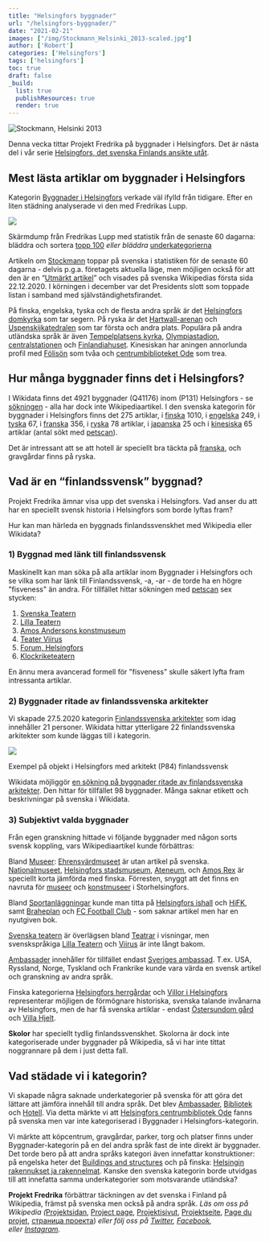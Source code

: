 ```yaml
---
title: "Helsingfors byggnader"
url: "/helsingfors-byggnader/"
date: "2021-02-21"
images: ["/img/Stockmann_Helsinki_2013-scaled.jpg"]
author: ['Robert']
categories: ['Helsingfors']
tags: ['helsingfors']
toc: true
draft: false
_build:
  list: true
  publishResources: true
  render: true
---
```


![Stockmann, Helsinki 2013](/img/Stockmann_Helsinki_2013-scaled.jpg)


Denna vecka tittar Projekt Fredrika på byggnader i Helsingfors. Det är nästa del i vår serie [Helsingfors, det svenska Finlands ansikte utåt](https://projektfredrika.fi/tre-smeder/).

## Mest lästa artiklar om byggnader i Helsingfors

Kategorin [Byggnader i Helsingfors](https://sv.wikipedia.org/wiki/Kategori:Byggnader_i_Helsingfors) verkade väl ifylld från tidigare. Efter en liten städning analyserade vi den med Fredrikas Lupp.

![](https://lh5.googleusercontent.com/84tDs6vyPNJArEPXQn4WRp7_8YL7UogSj0YkUA2nZcFKBMRctBbmaw8HO-X9maHIhkY-0YQeut5nkBCI0iMNB7lHK-CkEPvAWqxAdvIxlQFt_gdfhohfKOfPEj3XSWvOl9vksnkF)

Skärmdump från Fredrikas Lupp med statistik från de senaste 60 dagarna: bläddra och sortera [topp 100](https://wiki.projektfredrika.fi/Top/Byggnader_i_Helsingfors) _eller bläddra_ [underkategorierna](https://wiki.projektfredrika.fi/Byggnader_i_Helsingfors)

Artikeln om [Stockmann](https://sv.wikipedia.org/wiki/Stockmann_(Helsingfors_centrum)) toppar på svenska i statistiken för de senaste 60 dagarna - delvis p.g.a. företagets aktuella läge, men möjligen också för att den är en “[Utmärkt artikel](https://sv.wikipedia.org/wiki/Wikipedia:Utm%C3%A4rkta_artiklar)” och visades på svenska Wikipedias första sida 22.12.2020. I körningen i december var det Presidents slott som toppade listan i samband med självständighetsfirandet.

På finska, engelska, tyska och de flesta andra språk är det [Helsingfors domkyrka](https://sv.wikipedia.org/wiki/Helsingfors_domkyrka) som tar segern. På ryska är det [Hartwall-arenan](https://sv.wikipedia.org/wiki/Hartwall_Arena) och [Uspenskijkatedralen](https://sv.wikipedia.org/wiki/Uspenskijkatedralen,_Helsingfors) som tar första och andra plats. Populära på andra utländska språk är även [Tempelplatsens kyrka](https://sv.wikipedia.org/wiki/Tempelplatsens_kyrka), [Olympiastadion](https://sv.wikipedia.org/wiki/Helsingfors_Olympiastadion), [centralstationen](https://sv.wikipedia.org/wiki/Helsingfors_centralstation) och [Finlandiahuset](https://sv.wikipedia.org/wiki/Finlandiahuset). Kinesiskan har aningen annorlunda profil med [Fölisön](https://sv.wikipedia.org/wiki/F%C3%B6lis%C3%B6n) som tvåa och [centrumbiblioteket Ode](https://sv.wikipedia.org/wiki/Helsingfors_centrumbibliotek_Ode) som trea. 

## Hur många byggnader finns det i Helsingfors?

I Wikidata finns det 4921 byggnader (Q41176) inom (P131) Helsingfors - se [sökningen](https://query.wikidata.org/#%23byggnader%20i%20helsingfors%0ASELECT%20%3Fitem%20%3FitemLabel%20%0AWHERE%20%0A%7B%0A%20%20%3Fitem%20wdt%3AP31%20wd%3AQ41176.%0A%20%20%3Fitem%20wdt%3AP131%20wd%3AQ1757.%0A%20%20SERVICE%20wikibase%3Alabel%20%7B%20bd%3AserviceParam%20wikibase%3Alanguage%20%22%5BAUTO_LANGUAGE%5D%2Cen%22.%20%7D%0A%7DORDER%20BY%20%3FitemLabel%20) - alla har dock inte Wikipediaartikel. I den svenska kategorin för byggnader i Helsingfors finns det 275 artiklar, i [finska](https://fi.wikipedia.org/wiki/Luokka:Helsingin_rakennukset_ja_rakennelmat) 1010, i [engelska](https://en.wikipedia.org/wiki/Category:Buildings_and_structures_in_Helsinki) 249, i [tyska](https://de.wikipedia.org/wiki/Kategorie:Bauwerk_in_Helsinki) 67, i [franska](https://fr.wikipedia.org/wiki/Cat%C3%A9gorie:B%C3%A2timent_%C3%A0_Helsinki) 356, i [ryska](https://ru.wikipedia.org/wiki/%D0%9A%D0%B0%D1%82%D0%B5%D0%B3%D0%BE%D1%80%D0%B8%D1%8F:%D0%97%D0%B4%D0%B0%D0%BD%D0%B8%D1%8F_%D0%B8_%D1%81%D0%BE%D0%BE%D1%80%D1%83%D0%B6%D0%B5%D0%BD%D0%B8%D1%8F_%D0%A5%D0%B5%D0%BB%D1%8C%D1%81%D0%B8%D0%BD%D0%BA%D0%B8) 78 artiklar, i [japanska](https://ja.wikipedia.org/wiki/Category:%E3%83%98%E3%83%AB%E3%82%B7%E3%83%B3%E3%82%AD%E3%81%AE%E5%BB%BA%E7%AF%89%E7%89%A9) 25 och i [kinesiska](https://zh.wikipedia.org/wiki/Category:%E8%B5%AB%E7%88%BE%E8%BE%9B%E5%9F%BA%E5%BB%BA%E7%AF%89%E7%89%A9) 65 artiklar (antal sökt med [petscan](https://petscan.wmflabs.org/)).

Det är intressant att se att hotell är speciellt bra täckta på [franska](https://fr.wikipedia.org/wiki/Cat%C3%A9gorie:H%C3%B4tel_%C3%A0_Helsinki), och gravgårdar finns på ryska.

## Vad är en “finlandssvensk” byggnad?

Projekt Fredrika ämnar visa upp det svenska i Helsingfors. Vad anser du att har en speciellt svensk historia i Helsingfors som borde lyftas fram?

Hur kan man härleda en byggnads finlandssvenskhet med Wikipedia eller Wikidata?

### 1) Byggnad med länk till finlandssvensk

Maskinellt kan man söka på alla artiklar inom Byggnader i Helsingfors och se vilka som har länk till Finlandssvensk, -a, -ar - de torde ha en högre "fisveness" än andra. För tillfället hittar sökningen med [petscan](https://petscan.wmflabs.org/?psid=18472538) sex stycken:

1.  [Svenska Teatern](https://sv.wikipedia.org/wiki/Svenska_teatern)
2.  [Lilla Teatern](https://sv.wikipedia.org/wiki/Lilla_Teatern,_Helsingfors)
3.  [Amos Andersons konstmuseum](https://sv.wikipedia.org/wiki/Amos_Andersons_konstmuseum)
4.  [Teater Viirus](https://sv.wikipedia.org/wiki/Teater_Viirus)
5.  [Forum, Helsingfors](https://sv.wikipedia.org/wiki/Forum,_Helsingfors)
6.  [Klockriketeatern](https://sv.wikipedia.org/wiki/Klockriketeatern)

En ännu mera avancerad formell för "fisveness" skulle säkert lyfta fram intressanta artiklar.

### 2) Byggnader ritade av finlandssvenska arkitekter

Vi skapade 27.5.2020 kategorin [Finlandssvenska arkitekter](https://sv.wikipedia.org/wiki/Kategori:Finlandssvenska_arkitekter) som idag innehåller 21 personer. Wikidata hittar ytterligare 22 finlandssvenska arkitekter som kunde läggas till i kategorin.

![](/img/2021/02/image-4-1024x646.png)

Exempel på objekt i Helsingfors med arkitekt (P84) finlandssvensk

Wikidata möjliggör [en sökning på byggnader ritade av finlandssvenska arkitekter](https://query.wikidata.org/#%23byggnader%20ritade%20av%20finlandssvenska%20arkitekter%20i%20Helsingfors%0ASELECT%20DISTINCT%20%3Fbyggnad%20%3FbyggnadLabel%20%3Flabelsv%20%3Fdescsv%20%3FarkitektLabel%20%3FplatsLabel%20%3FgataLabel%20%3F%C3%A5r_skapad%20%3Fbild%20%3Fcoords%20%3Fwpsv%0AWHERE%20%0A%7B%0A%20%20%3Farkitekt%20wdt%3AP31%20wd%3AQ5.%20%0A%20%20%3Farkitekt%20wdt%3AP172%20wd%3AQ726673.%20%0A%20%20%3Farkitekt%20wdt%3AP106%20wd%3AQ42973.%0A%20%20%0A%20%20%3Fbyggnad%20wdt%3AP84%20%3Farkitekt.%0A%20%20%3Fbyggnad%20wdt%3AP131%20wd%3AQ1757.%0A%20%0A%20%20OPTIONAL%7B%3Fbyggnad%20wdt%3AP669%20%3Fgata.%7D%0A%20%20OPTIONAL%7B%3Fbyggnad%20wdt%3AP276%20%3Fplats.%7D%0A%23%20%20OPTIONAL%7B%3Fbyggnad%20wdt%3AP571%20%3Fp571.%20BIND%28SUBSTR%28STR%28COALESCE%28%3Fp571%2C%22%22%29%29%2C1%2C4%29%20AS%20%3F%C3%A5r_skapad%29%7D%0A%23%20%20OPTIONAL%7B%3Fbyggnad%20wdt%3AP625%20%3Fcoords.%7D%0A%23%20%20OPTIONAL%7B%3Fbyggnad%20wdt%3AP18%20%3Fbild.%7D%0A%20%20%0A%20%20OPTIONAL%7B%3Fbyggnad%20rdfs%3Alabel%20%3Flabelsv%20filter%20%28lang%28%3Flabelsv%29%20%3D%20%22sv%22%29.%7D%0A%20%20OPTIONAL%7B%3Fbyggnad%20rdfs%3Alabel%20%3Flabelfi%20filter%20%28lang%28%3Flabelfi%29%20%3D%20%22fi%22%29.%7D%0A%20%20OPTIONAL%7B%3Fbyggnad%20rdfs%3Alabel%20%3Flabelen%20filter%20%28lang%28%3Flabelen%29%20%3D%20%22en%22%29.%7D%0A%20%20OPTIONAL%7B%3Fbyggnad%20rdfs%3Alabel%20%3Flabelde%20filter%20%28lang%28%3Flabelde%29%20%3D%20%22de%22%29.%7D%0A%20%20OPTIONAL%7B%3Fbyggnad%20rdfs%3Alabel%20%3Flabelfr%20filter%20%28lang%28%3Flabelfr%29%20%3D%20%22fr%22%29.%7D%20%20%0A%20%20OPTIONAL%7B%3Fbyggnad%20rdfs%3Alabel%20%3Flabelru%20filter%20%28lang%28%3Flabelru%29%20%3D%20%22ru%22%29.%7D%0A%20%20%0A%20%20OPTIONAL%20%7B%3Fbyggnad%20schema%3Adescription%20%3Fdescsv%20.%20FILTER%28lang%28%3Fdescsv%29%3D%27sv%27%29%20%7D%0A%20%20OPTIONAL%20%7B%3Fbyggnad%20schema%3Adescription%20%3Fdescfi%20.%20FILTER%28lang%28%3Fdescfi%29%3D%27fi%27%29%20%7D%0A%20%20OPTIONAL%20%7B%3Fbyggnad%20schema%3Adescription%20%3Fdescen%20.%20FILTER%28lang%28%3Fdescen%29%3D%27en%27%29%20%7D%0A%20%20OPTIONAL%20%7B%3Fbyggnad%20schema%3Adescription%20%3Fdescde%20.%20FILTER%28lang%28%3Fdescde%29%3D%27de%27%29%20%7D%0A%20%20OPTIONAL%20%7B%3Fbyggnad%20schema%3Adescription%20%3Fdescfr%20.%20FILTER%28lang%28%3Fdescfr%29%3D%27fr%27%29%20%7D%0A%20%20OPTIONAL%20%7B%3Fbyggnad%20schema%3Adescription%20%3Fdescru%20.%20FILTER%28lang%28%3Fdescru%29%3D%27ru%27%29%20%7D%0A%20%20%0A%20%20OPTIONAL%20%7B%3Fwpsv%20schema%3Aabout%20%3Fbyggnad%20.%20%3Fwpsv%20schema%3AisPartOf%20%3Chttps%3A%2F%2Fsv.wikipedia.org%2F%3E.%7D%0A%20%20OPTIONAL%20%7B%3Fwpfi%20schema%3Aabout%20%3Fbyggnad%20.%20%3Fwpfi%20schema%3AisPartOf%20%3Chttps%3A%2F%2Ffi.wikipedia.org%2F%3E.%7D%0A%20%20OPTIONAL%20%7B%3Fwpen%20schema%3Aabout%20%3Fbyggnad%20.%20%3Fwpen%20schema%3AisPartOf%20%3Chttps%3A%2F%2Fen.wikipedia.org%2F%3E.%7D%0A%20%20OPTIONAL%20%7B%3Fwpde%20schema%3Aabout%20%3Fbyggnad%20.%20%3Fwpde%20schema%3AisPartOf%20%3Chttps%3A%2F%2Fde.wikipedia.org%2F%3E.%7D%0A%20%20OPTIONAL%20%7B%3Fwpfr%20schema%3Aabout%20%3Fbyggnad%20.%20%3Fwpfr%20schema%3AisPartOf%20%3Chttps%3A%2F%2Ffr.wikipedia.org%2F%3E.%7D%0A%20%20OPTIONAL%20%7B%3Fwpru%20schema%3Aabout%20%3Fbyggnad%20.%20%3Fwpru%20schema%3AisPartOf%20%3Chttps%3A%2F%2Fru.wikipedia.org%2F%3E.%7D%0A%20%20%0A%20%20%0A%20%20SERVICE%20wikibase%3Alabel%20%7B%20bd%3AserviceParam%20wikibase%3Alanguage%20%22sv%2Cfi%2Cen%22.%20%7D%0A%7D%20ORDER%20BY%20%3FbyggnadLabel%20). Den hittar för tillfället 98 byggnader. Många saknar etikett och beskrivningar på svenska i Wikidata.

### 3) Subjektivt valda byggnader

Från egen granskning hittade vi följande byggnader med någon sorts svensk koppling, vars Wikipediaartikel kunde förbättras:

Bland [Museer](https://wiki.projektfredrika.fi/Byggnader_i_Helsingfors#9_Kategori:Museer_i_Helsingfors_.28sv.29): [Ehrensvärdmuseet](https://fi.wikipedia.org/wiki/Ehrensv%C3%A4rd-museo) är utan artikel på svenska. [Nationalmuseet](https://sv.wikipedia.org/wiki/Nationalmuseum,_Helsingfors), [Helsingfors stadsmuseum](https://sv.wikipedia.org/wiki/Helsingfors%C2%A0stadsmuseum), [Ateneum](https://sv.wikipedia.org/wiki/Ateneum), och [Amos Rex](https://sv.wikipedia.org/wiki/Amos%C2%A0Rex) är speciellt korta jämförda med finska. Förresten, snyggt att det finns en navruta för [museer](https://sv.wikipedia.org/wiki/Mall:Museer_i_Storhelsingfors) och [konstmuseer](https://sv.wikipedia.org/wiki/Mall:Konstmuseer_i_Storhelsingfors) i Storhelsingfors.

Bland [Sportanläggningar](https://wiki.projektfredrika.fi/Byggnader_i_Helsingfors#17_Kategori:Sportanl.C3.A4ggningar_i_Helsingfors_.28sv.29) kunde man titta på [Helsingfors ishall](https://sv.wikipedia.org/wiki/Helsingfors_ishall) och [HiFK](https://sv.wikipedia.org/wiki/Helsingfors_IFK), samt [Braheplan](https://sv.wikipedia.org/wiki/Braheplan) och [FC Football Club](https://fcfchelsinki.wordpress.com/) - som saknar artikel men har en nyutgiven bok.

[Svenska teatern](https://sv.wikipedia.org/wiki/Svenska_Teatern) är överlägsen bland [Teatrar](https://wiki.projektfredrika.fi/Byggnader_i_Helsingfors#18_Kategori:Teatrar_i_Helsingfors_.28sv.29) i visningar, men svenskspråkiga [Lilla Teatern](https://sv.wikipedia.org/wiki/Lilla_Teatern,_Helsingfors) och [Viirus](https://sv.wikipedia.org/wiki/Teater_Viirus) är inte långt bakom.

[Ambassader](https://wiki.projektfredrika.fi/Byggnader_i_Helsingfors#2_Kategori:Ambassader_i_Helsingfors_.28sv.29) innehåller för tillfället endast [Sveriges ambassad](https://sv.wikipedia.org/wiki/Sveriges_ambassad_i_Helsingfors). T.ex. USA, Ryssland, Norge, Tyskland och Frankrike kunde vara värda en svensk artikel och granskning av andra språk.

Finska kategorierna [Helsingfors herrgårdar](https://fi.wikipedia.org/wiki/Luokka:Helsingin_kartanot) och [Villor i Helsingfors](https://fi.wikipedia.org/wiki/Luokka:Helsingin_huvilat_ja_villat) representerar möjligen de förmögnare historiska, svenska talande invånarna av Helsingfors, men de har få svenska artiklar - endast [Östersundom gård](https://sv.wikipedia.org/wiki/%C3%96stersundom_g%C3%A5rd) och [Villa Hjelt](https://sv.wikipedia.org/wiki/Villa_Hjelt).

**Skolor** har speciellt tydlig finlandssvenskhet. Skolorna är dock inte kategoriserade under byggnader på Wikipedia, så vi har inte tittat noggrannare på dem i just detta fall.

## Vad städade vi i kategorin?

Vi skapade några saknade underkategorier på svenska för att göra det lättare att jämföra innehåll till andra språk. Det blev [Ambassader](https://sv.wikipedia.org/wiki/Kategori:Ambassader_i_Helsingfors), [Bibliotek](https://sv.wikipedia.org/wiki/Kategori:Bibliotek_i_Helsingfors) och [Hotell](https://sv.wikipedia.org/wiki/Kategori:Hotell_i_Helsingfors). Via detta märkte vi att [Helsingfors centrumbibliotek Ode](https://sv.wikipedia.org/wiki/Helsingfors_centrumbibliotek_Ode) fanns på svenska men var inte kategoriserad i Byggnader i Helsingfors-kategorin. 

Vi märkte att köpcentrum, gravgårdar, parker, torg och platser finns under Byggnader-kategorin på en del andra språk fast de inte direkt är byggnader. Det torde bero på att andra språks kategori även innefattar konstruktioner: på engelska heter det [Buildings and structures](https://en.wikipedia.org/wiki/Category:Buildings_and_structures_in_Helsinki) och på finska: [Helsingin rakennukset ja rakennelmat](https://fi.wikipedia.org/wiki/Luokka:Helsingin_rakennukset_ja_rakennelmat). Kanske den svenska kategorin borde utvidgas till att innefatta samma underkategorier som motsvarande utländska?

**Projekt Fredrika** förbättrar täckningen av det svenska i Finland på Wikipedia, främst på svenska men också på andra språk. _Läs om oss på Wikipedia (_[Projektsidan](https://sv.wikipedia.org/wiki/Wikipedia:Projekt_Fredrika), [Project page](https://en.wikipedia.org/wiki/Wikipedia:Projekt_Fredrika), [Projektisivut](https://fi.wikipedia.org/wiki/Wikipedia:Projekt_Fredrika), [Projektseite](https://de.wikipedia.org/wiki/Wikipedia:Projekt_Fredrika), [Page du projet](https://fr.wikipedia.org/wiki/Wikipedia:Projekt_Fredrika), [страница проекта](https://ru.wikipedia.org/wiki/Wikipedia:Projekt_Fredrika)) _eller följ oss på [Twitter](https://twitter.com/projektfredrika), [Facebook](https://www.facebook.com/projektfredrika/), eller [Instagram](http://instagram.com/projektfredrika)._